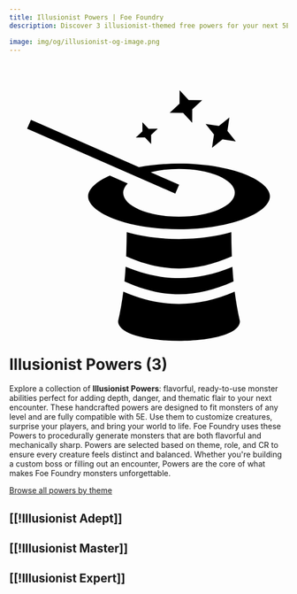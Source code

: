 ```yaml
---
title: Illusionist Powers | Foe Foundry
description: Discover 3 illusionist-themed free powers for your next 5E monster.

image: img/og/illusionist-og-image.png
---
```


# <span class="inline-icon" aria-hidden="true"><svg xmlns="http://www.w3.org/2000/svg" viewBox="0 0 512 512"><path d="m313.203 25.94-.133 24.67-18.12 16.743 24.67.132 16.743 18.12.133-24.67 18.12-16.743-24.67-.132-16.743-18.12zm91.58 50.12L385.47 91.41l-24.4-3.638 15.35 19.313-3.637 24.4 19.313-15.35 24.4 3.637-15.35-19.312 3.637-24.4zM39.87 80.206l-7.116 16.268 7.637 3.34 256 112 8.247 3.607-.1.227.61.266 7.214-16.492-8.243-3.607-44.113-19.298a102.607 43.83 0 0 1 52.088-6.13A102.607 43.83 0 0 1 414.7 214.22a102.607 43.83 0 0 1-102.608 43.83 102.607 43.83 0 0 1-102.608-43.83 102.607 43.83 0 0 1 8.262-17.162L184.932 182.7c-12.552 5.49-22.514 11.71-29.192 17.96-7.646 7.16-10.802 13.782-10.802 20.134s3.156 12.975 10.802 20.133c7.646 7.158 19.596 14.274 34.81 20.3 30.43 12.047 73.71 19.835 121.542 19.835 47.832 0 91.11-7.788 121.54-19.836 15.215-6.025 27.165-13.14 34.81-20.3 7.647-7.157 10.804-13.78 10.804-20.132 0-6.352-3.157-12.975-10.803-20.133-7.646-7.16-19.596-14.275-34.81-20.3-30.43-12.048-73.71-19.836-121.54-19.836-26.422 0-51.44 2.386-73.683 6.543L48.117 83.813l-8.246-3.607zm204.903 4.31.077 16.708-12.16 11.46 16.708-.076 11.46 12.16-.075-16.708L272.94 96.6l-16.706.075-11.46-12.16zM215.94 286.592c-.147 15.018-.44 29.74-1.038 44.308 67.544 29.705 126.598 29.746 194.383.113-.6-14.603-.894-29.364-1.043-44.42-27.33 7.925-60.396 12.467-96.15 12.467-35.756 0-68.82-4.54-96.15-12.467zm-2.004 63.467a752.621 752.621 0 0 1-2.13 26.877l.555.25c69.454 31.175 129.756 31.177 199.486-.006l.535-.238a749.444 749.444 0 0 1-2.126-26.785c-66.975 27.646-129.55 27.616-196.318-.097zm200.552 45.595c-70.003 30.062-135.025 30.067-204.793.002-2.287 17.913-5.385 35.95-9.603 54.403 0 48 224 48 224 0-4.218-18.455-7.316-36.49-9.604-54.405z"/></svg></span> Illusionist Powers (3)

Explore a collection of **Illusionist Powers**: flavorful, ready-to-use monster abilities perfect for adding depth, danger, and thematic flair to your next encounter. These handcrafted powers are designed to fit monsters of any level and are fully compatible with 5E. Use them to customize creatures, surprise your players, and bring your world to life. Foe Foundry uses these Powers to procedurally generate monsters that are both flavorful and mechanically sharp. Powers are selected based on theme, role, and CR to ensure every creature feels distinct and balanced. Whether you're building a custom boss or filling out an encounter, Powers are the core of what makes Foe Foundry monsters unforgettable.  

  
[Browse all powers by theme](all.md)

[[!Illusionist Adept]]
---

[[!Illusionist Master]]
---

[[!Illusionist Expert]]
---

